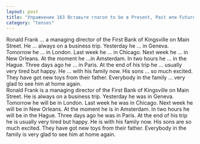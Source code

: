 ```yaml
---
layout: post
title: "Упражнение 163 Вставьте глагол to be в Present, Past или Future Simple."
category: "tenses"
---
```

<section class="question">
Ronald Frank ... a managing director of the First Bank of Kingsville on Main Street. He ... always on a business trip. Yesterday he ... in Geneva. Tomorrow he ... in London. Last week he ... in Chicago. Next week he ... in New Orleans. At the moment he ...in Amsterdam. In two hours he ... in the Hague.
Three days ago he ... in Paris. At the end of his trip he ... usually very tired but happy. He ... with his family now. His sons ... so much excited. They have got new  toys  from their father. Everybody in the family ... very glad to see him at home again.
</section>

<section class="answer">
Ronald Frank is a managing director of the First Bank of Kingsville on Main Street. He is always on a business trip. Yesterday he was in Geneva. Tomorrow he will be in London. Last week he was in Chicago. Next week he will be in New Orleans. At the moment he is in Amsterdam. In two hours he will be in the Hague. Three days ago he was in Paris. At the end of his trip he is usually very tired but happy. He is with his family now. His sons are so much excited. They have got new toys from their father. Everybody in the family is very glad to see him at home again.
</section>